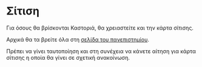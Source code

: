 # Σίτιση

Για όσους θα βρίσκονται Καστοριά, θα χρειαστείτε και την κάρτα σίτισης.

Αρχικά θα τα βρείτε όλα στη [σελίδα του πανεπιστημίου](https://cs.uowm.gr/archiki-selida/sitisi/).

Πρέπει να γίνει ταυτοποίηση και στη συνέχεια να κάνετε αίτηση για κάρτα σίτισης η οποία θα γίνει σε σχετική ανακοίνωση.